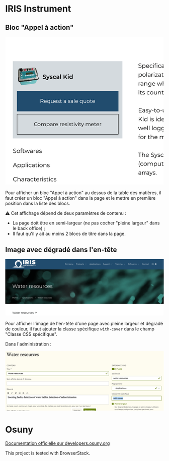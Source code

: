 # IRIS Instrument

## Bloc "Appel à action"

![Bloc appel à action dans la sidebar](docs/bloc-appel-action.png)

Pour afficher un bloc "Appel à action" au dessus de la table des matières, il faut créer un bloc "Appel à action" dans la page et le mettre en première position dans la liste des blocs.

⚠️ Cet affichage dépend de deux paramètres de contenu :
* La page doit être en semi-largeur (ne pas cocher "pleine largeur" dans le back office) ;
* Il faut qu'il y ait au moins 2 blocs de titre dans la page.

## Image avec dégradé dans l'en-tête

![Image avec dégradée en admin](docs/hero-gradient-cover.png)

Pour afficher l'image de l'en-tête d'une page avec pleine largeur et dégradé de couleur, il faut ajouter la classe spécifique `with-cover` dans le champ "Classe CSS spécifique".

Dans l'administration : 

![Image avec dégradée en admin](docs/hero-with-cover.png)


# Osuny

[Documentation officielle sur developers.osuny.org](https://developers.osuny.org)

This project is tested with BrowserStack.
